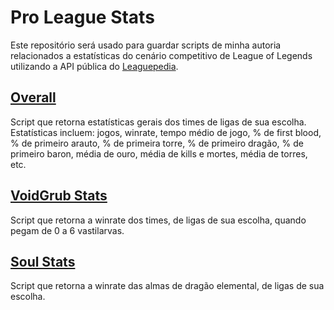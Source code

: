 # Pro League Stats
Este repositório será usado para guardar scripts de minha autoria relacionados a estatísticas do cenário competitivo de League of Legends utilizando a API pública do [Leaguepedia](https://lol.fandom.com/wiki/Help:ACS_archive_%26_post-game_JSONs).

## [Overall](overall.js)
Script que retorna estatísticas gerais dos times de ligas de sua escolha. Estatísticas incluem: jogos, winrate, tempo médio de jogo, % de first blood, % de primeiro arauto, % de primeira torre, % de primeiro dragão, % de primeiro baron, média de ouro, média de kills e mortes, média de torres, etc.

## [VoidGrub Stats](voidgrub_stats.js)
Script que retorna a winrate dos times, de ligas de sua escolha, quando pegam de 0 a 6 vastilarvas.

## [Soul Stats](soul_stats.js)
Script que retorna a winrate das almas de dragão elemental, de ligas de sua escolha.